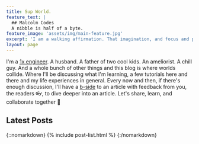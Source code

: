 ```yaml
---
title: Sup World.
feature_text: |
  ## Malcolm Codes
  A nibble is half of a byte.
feature_image: 'assets/img/main-feature.jpg'
excerpt: 'I am a walking affirmation. That imagination, and focus and patience can get you closer.. to your aspiration - Black Thought'
layout: page
---
```


I'm a [1x engineer](https://1x.engineer/). A husband. A father of two cool kids. An ameliorist. A chill guy. And a whole bunch of other things and this blog is where worlds collide. Where I'll be discussing what I'm learning, a few tutorials here and there and my life experiences in general. Every now and then, if there's enough discussion, I'll have a [b-side](https://en.wikipedia.org/wiki/A-side_and_B-side) to an article with feedback from you, the readers 👓, to dive deeper into an article. Let's share, learn, and collaborate together 💯

## Latest Posts

{::nomarkdown}
{% include post-list.html %}
{:/nomarkdown}

